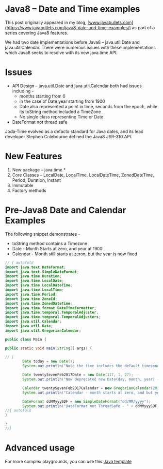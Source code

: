 # Java8 – Date and Time examples

This post originally appeared in my blog, [www.javabullets.com](https://www.javabullets.com/java8-date-and-time-examples/) as part of a series covering Java8 features.

We had two date implementations before Java8 – java.util.Date and java.util.Calendar. There were numerous issues with these implementations which Java8 seeks to resolve with its new java.time API.

# Issues

* API Design – java.util.Date and java.util.Calendar both had issues including -
  * months starting from 0
  * in the case of Date year starting from 1900
  * Date also represented a point in time, seconds from the epoch, while its toString method included a TimeZone
  * No single class representing Time or Date
* DateFormat not thread safe

Joda-Time evolved as a defacto standard for Java dates, and its lead developer Stephen Colebourne defined the Java8 JSR-310 API.

# New Features

1. New package – java.time.*
2. Core Classes – LocalDate, LocalTime, LocalDateTime, ZonedDateTime, Period, Duration, Instant
3. Immutable
4. Factory methods

# Pre-Java8 Date and Calendar Examples

The following snippet demonstrates -

* toString method contains a Timezone
* Date - Month Starts at zero, and year at 1900
* Calendar - Month still starts at zeron, but the year is now fixed

```java runnable
// { autofold
import java.text.DateFormat;
import java.text.SimpleDateFormat;
import java.time.Duration;
import java.time.LocalDate;
import java.time.LocalDateTime;
import java.time.LocalTime;
import java.time.Period;
import java.time.ZoneId;
import java.time.ZonedDateTime;
import java.time.format.DateTimeFormatter;
import java.time.temporal.TemporalAdjuster;
import java.time.temporal.TemporalAdjusters;
import java.util.Calendar;
import java.util.Date;
import java.util.GregorianCalendar;

public class Main {

public static void main(String[] args) {

// }
		Date today = new Date();
		System.out.println("Note the time includes the default timezone - " + today.toString());

		Date twentySevenFeb2017Date = new Date(117, 1, 27);
		System.out.println("Now deprecated new Date(day, month, year) - but note month starts at zero, and year 1900 - " + twentySevenFeb2017Date);

		Calendar twentySevenFeb2017Calendar = new GregorianCalendar(2017,1,27);
		System.out.println("Calendar - month starts at zero, and but year fixed - " + twentySevenFeb2017Calendar.getTime());

		DateFormat ddMMyyySDF = new SimpleDateFormat("dd/MM/yyyy");
		System.out.println("DateFormat not ThreadSafe - " + ddMMyyySDF.format(twentySevenFeb2017Date));
//{ autofold
}

}
//}
```

# Advanced usage

For more complex playgrounds, you can use this [Java template](https://github.com/TechDotIO/java-template)
